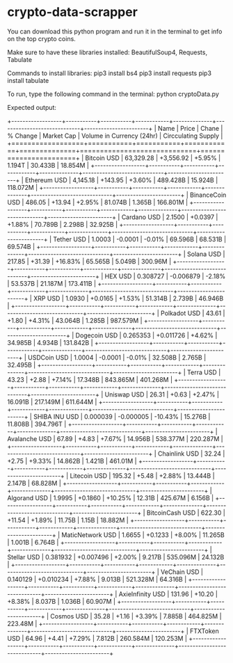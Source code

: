 # crypto-data-scrapper

You can download this python program and run it in the terminal to get info on the top crypto coins.

Make sure to have these libraries installed: BeautifulSoup4, Requests, Tabulate

Commands to install libraries:
pip3 install bs4
pip3 install requests
pip3 install tabulate


To run, type the following command in the terminal:
python cryptoData.py

Expected output:

+------------------+-----------+-----------+------------+--------------+-----------------------------+-----------------------+
| Name             | Price     | Chane     | % Change   | Market Cap   | Volume in Currency (24hr)   | Circculating Supply   |
+==================+===========+===========+============+==============+=============================+=======================+
| Bitcoin USD      | 63,329.28 | +3,556.92 | +5.95%     | 1.194T       | 30.433B                     | 18.854M               |
+------------------+-----------+-----------+------------+--------------+-----------------------------+-----------------------+
| Ethereum USD     | 4,145.18  | +143.95   | +3.60%     | 489.428B     | 15.924B                     | 118.072M              |
+------------------+-----------+-----------+------------+--------------+-----------------------------+-----------------------+
| BinanceCoin USD  | 486.05    | +13.94    | +2.95%     | 81.074B      | 1.365B                      | 166.801M              |
+------------------+-----------+-----------+------------+--------------+-----------------------------+-----------------------+
| Cardano USD      | 2.1500    | +0.0397   | +1.88%     | 70.789B      | 2.298B                      | 32.925B               |
+------------------+-----------+-----------+------------+--------------+-----------------------------+-----------------------+
| Tether USD       | 1.0003    | -0.0001   | -0.01%     | 69.596B      | 68.531B                     | 69.574B               |
+------------------+-----------+-----------+------------+--------------+-----------------------------+-----------------------+
| Solana USD       | 217.85    | +31.39    | +16.83%    | 65.565B      | 5.049B                      | 300.96M               |
+------------------+-----------+-----------+------------+--------------+-----------------------------+-----------------------+
| HEX USD          | 0.308727  | -0.006879 | -2.18%     | 53.537B      | 21.187M                     | 173.411B              |
+------------------+-----------+-----------+------------+--------------+-----------------------------+-----------------------+
| XRP USD          | 1.0930    | +0.0165   | +1.53%     | 51.314B      | 2.739B                      | 46.946B               |
+------------------+-----------+-----------+------------+--------------+-----------------------------+-----------------------+
| Polkadot USD     | 43.61     | +1.80     | +4.31%     | 43.064B      | 1.285B                      | 987.579M              |
+------------------+-----------+-----------+------------+--------------+-----------------------------+-----------------------+
| Dogecoin USD     | 0.265353  | +0.011726 | +4.62%     | 34.985B      | 4.934B                      | 131.842B              |
+------------------+-----------+-----------+------------+--------------+-----------------------------+-----------------------+
| USDCoin USD      | 1.0004    | -0.0001   | -0.01%     | 32.508B      | 2.765B                      | 32.495B               |
+------------------+-----------+-----------+------------+--------------+-----------------------------+-----------------------+
| Terra USD        | 43.23     | +2.88     | +7.14%     | 17.348B      | 843.865M                    | 401.268M              |
+------------------+-----------+-----------+------------+--------------+-----------------------------+-----------------------+
| Uniswap USD      | 26.31     | +0.63     | +2.47%     | 16.091B      | 217.149M                    | 611.644M              |
+------------------+-----------+-----------+------------+--------------+-----------------------------+-----------------------+
| SHIBA INU USD    | 0.000039  | -0.000005 | -10.43%    | 15.276B      | 11.808B                     | 394.796T              |
+------------------+-----------+-----------+------------+--------------+-----------------------------+-----------------------+
| Avalanche USD    | 67.89     | +4.83     | +7.67%     | 14.956B      | 538.377M                    | 220.287M              |
+------------------+-----------+-----------+------------+--------------+-----------------------------+-----------------------+
| Chainlink USD    | 32.24     | +2.75     | +9.33%     | 14.862B      | 1.421B                      | 461.01M               |
+------------------+-----------+-----------+------------+--------------+-----------------------------+-----------------------+
| Litecoin USD     | 195.32    | +5.48     | +2.88%     | 13.444B      | 2.147B                      | 68.828M               |
+------------------+-----------+-----------+------------+--------------+-----------------------------+-----------------------+
| Algorand USD     | 1.9995    | +0.1860   | +10.25%    | 12.31B       | 425.67M                     | 6.156B                |
+------------------+-----------+-----------+------------+--------------+-----------------------------+-----------------------+
| BitcoinCash USD  | 622.30    | +11.54    | +1.89%     | 11.75B       | 1.15B                       | 18.882M               |
+------------------+-----------+-----------+------------+--------------+-----------------------------+-----------------------+
| MaticNetwork USD | 1.6655    | +0.1233   | +8.00%     | 11.265B      | 1.001B                      | 6.764B                |
+------------------+-----------+-----------+------------+--------------+-----------------------------+-----------------------+
| Stellar USD      | 0.381932  | +0.007496 | +2.00%     | 9.217B       | 535.096M                    | 24.132B               |
+------------------+-----------+-----------+------------+--------------+-----------------------------+-----------------------+
| VeChain USD      | 0.140129  | +0.010234 | +7.88%     | 9.013B       | 521.328M                    | 64.316B               |
+------------------+-----------+-----------+------------+--------------+-----------------------------+-----------------------+
| AxieInfinity USD | 131.96    | +10.20    | +8.38%     | 8.037B       | 1.036B                      | 60.907M               |
+------------------+-----------+-----------+------------+--------------+-----------------------------+-----------------------+
| Cosmos USD       | 35.28     | +1.16     | +3.39%     | 7.885B       | 464.825M                    | 223.48M               |
+------------------+-----------+-----------+------------+--------------+-----------------------------+-----------------------+
| FTXToken USD     | 64.96     | +4.41     | +7.29%     | 7.812B       | 260.584M                    | 120.253M              |
+------------------+-----------+-----------+------------+--------------+-----------------------------+-----------------------+
